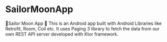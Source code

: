 # SailorMoonApp
🎇Sailor Moon App 🎇
This is an Android app built with Android Libraries like Retrofit, Room, Coil etc. It uses Paging 3 library to fetch the data from our own REST API server developed with Ktor framework.

